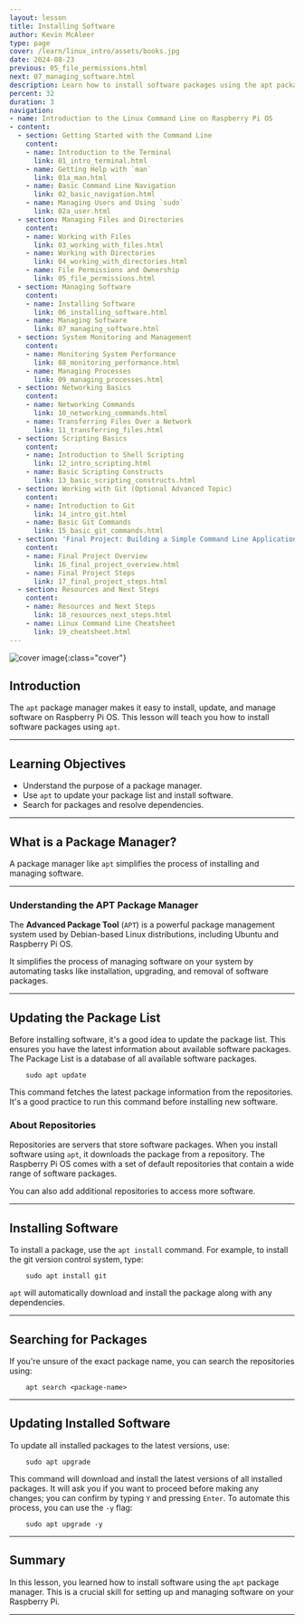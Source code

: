 ```yaml
---
layout: lesson
title: Installing Software
author: Kevin McAleer
type: page
cover: /learn/linux_intro/assets/books.jpg
date: 2024-08-23
previous: 05_file_permissions.html
next: 07_managing_software.html
description: Learn how to install software packages using the apt package manager.
percent: 32
duration: 3
navigation:
- name: Introduction to the Linux Command Line on Raspberry Pi OS
- content:
  - section: Getting Started with the Command Line
    content:
    - name: Introduction to the Terminal
      link: 01_intro_terminal.html
    - name: Getting Help with `man`
      link: 01a_man.html
    - name: Basic Command Line Navigation
      link: 02_basic_navigation.html
    - name: Managing Users and Using `sudo`
      link: 02a_user.html
  - section: Managing Files and Directories
    content:
    - name: Working with Files
      link: 03_working_with_files.html
    - name: Working with Directories
      link: 04_working_with_directories.html
    - name: File Permissions and Ownership
      link: 05_file_permissions.html
  - section: Managing Software
    content:
    - name: Installing Software
      link: 06_installing_software.html
    - name: Managing Software
      link: 07_managing_software.html
  - section: System Monitoring and Management
    content:
    - name: Monitoring System Performance
      link: 08_monitoring_performance.html
    - name: Managing Processes
      link: 09_managing_processes.html
  - section: Networking Basics
    content:
    - name: Networking Commands
      link: 10_networking_commands.html
    - name: Transferring Files Over a Network
      link: 11_transferring_files.html
  - section: Scripting Basics
    content:
    - name: Introduction to Shell Scripting
      link: 12_intro_scripting.html
    - name: Basic Scripting Constructs
      link: 13_basic_scripting_constructs.html
  - section: Working with Git (Optional Advanced Topic)
    content:
    - name: Introduction to Git
      link: 14_intro_git.html
    - name: Basic Git Commands
      link: 15_basic_git_commands.html
  - section: 'Final Project: Building a Simple Command Line Application'
    content:
    - name: Final Project Overview
      link: 16_final_project_overview.html
    - name: Final Project Steps
      link: 17_final_project_steps.html
  - section: Resources and Next Steps
    content:
    - name: Resources and Next Steps
      link: 18_resources_next_steps.html
    - name: Linux Command Line Cheatsheet
      link: 19_cheatsheet.html
---
```



![cover image]({{page.cover}}){:class="cover"}

## Introduction

The `apt` package manager makes it easy to install, update, and manage software on Raspberry Pi OS. This lesson will teach you how to install software packages using `apt`.

---

## Learning Objectives

- Understand the purpose of a package manager.
- Use `apt` to update your package list and install software.
- Search for packages and resolve dependencies.

---

## What is a Package Manager?

A package manager like `apt` simplifies the process of installing and managing software.

---

### Understanding the APT Package Manager

The **Advanced Package Tool** (`APT`) is a powerful package management system used by Debian-based Linux distributions, including Ubuntu and Raspberry Pi OS.

It simplifies the process of managing software on your system by automating tasks like installation, upgrading, and removal of software packages.

---

## Updating the Package List

Before installing software, it's a good idea to update the package list. This ensures you have the latest information about available software packages. The Package List is a database of all available software packages.

        sudo apt update

This command fetches the latest package information from the repositories. It's a good practice to run this command before installing new software.

### About Repositories

Repositories are servers that store software packages. When you install software using `apt`, it downloads the package from a repository. The Raspberry Pi OS comes with a set of default repositories that contain a wide range of software packages.

You can also add additional repositories to access more software.

---

## Installing Software

To install a package, use the `apt install` command. For example, to install the git version control system, type:

        sudo apt install git

`apt` will automatically download and install the package along with any dependencies.

---

## Searching for Packages

If you're unsure of the exact package name, you can search the repositories using:

        apt search <package-name>

---

## Updating Installed Software

To update all installed packages to the latest versions, use:

        sudo apt upgrade

This command will download and install the latest versions of all installed packages. It will ask you if you want to proceed before making any changes; you can confirm by typing `Y` and pressing `Enter`. To automate this process, you can use the `-y` flag:

        sudo apt upgrade -y

---

## Summary

In this lesson, you learned how to install software using the `apt` package manager. This is a crucial skill for setting up and managing software on your Raspberry Pi.

---
